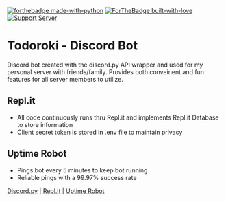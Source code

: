 [![forthebadge made-with-python](http://ForTheBadge.com/images/badges/made-with-python.svg)](https://www.python.org/)
[![ForTheBadge built-with-love](http://ForTheBadge.com/images/badges/built-with-love.svg)](https://GitHub.com/rmpsc/)
[![Support Server](https://img.shields.io/discord/591914197219016707.svg?label=Discord&logo=Discord&colorB=7289da&style=for-the-badge)](https://discord.gg/b5WpUtD)

# Todoroki - Discord Bot
Discord bot created with the discord.py API wrapper and used for my personal server with friends/family. Provides both conveinent and fun features for all server members to utilize.


## Repl.it
- All code continuously runs thru Repl.it and implements Repl.it Database to store information
- Client secret token is stored in .env file to maintain privacy

## Uptime Robot
- Pings bot every 5 minutes to keep bot running
- Reliable pings with a 99.97% success rate

[Discord.py](https://discordpy.readthedocs.io/en/latest/#) | [Repl.it](https://repl.it/~) | [Uptime Robot](https://uptimerobot.com/)
